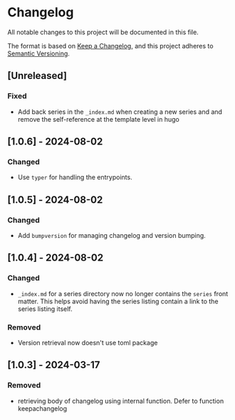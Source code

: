 # Changelog

All notable changes to this project will be documented in this file.

The format is based on [Keep a Changelog](https://keepachangelog.com/en/1.1.0/),
and this project adheres to
[Semantic Versioning](https://semver.org/spec/v2.0.0.html).

## [Unreleased]

### Fixed

- Add back series in the `_index.md` when creating a new series and and remove
  the self-reference at the template level in hugo

## [1.0.6] - 2024-08-02

### Changed

- Use `typer` for handling the entrypoints.

## [1.0.5] - 2024-08-02

### Changed

- Add `bumpversion` for managing changelog and version bumping.

## [1.0.4] - 2024-08-02

### Changed

- `_index.md` for a series directory now no longer contains the `series` front
  matter. This helps avoid having the series listing contain a link to the
  series listing itself.

### Removed

- Version retrieval now doesn't use toml package

## [1.0.3] - 2024-03-17

### Removed

- retrieving body of changelog using internal function. Defer to function
  keepachangelog
